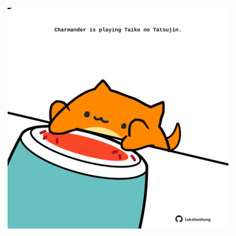 <!-- built at 17/11/2022, 08:00:54 UTC -->
<p align="center">
  <img width="500" height="500" src="./ReadmeImage.svg">
</p>
